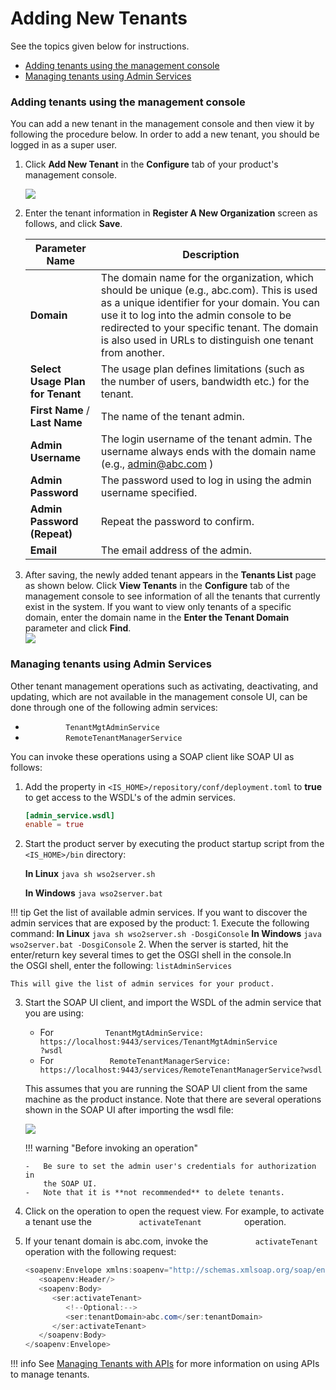 # Adding New Tenants

See the topics given below for instructions.

-   [Adding tenants using the management
    console](#adding-tenants-using-the-management-console)
-   [Managing tenants using Admin
    Services](#managing-tenants-using-admin-services)

### Adding tenants using the management console

You can add a new tenant in the management console and then view it by
following the procedure below. In order to add a new tenant, you should
be logged in as a super user.

1.  Click **Add New Tenant** in the **Configure** tab of your product's
    management console.

    ![](../assets/img/53125481/53287366.png)

2.  Enter the tenant information in **Register A New Organization**
    screen as follows, and click **Save**.

    | Parameter Name                   | Description                                                                                                                                                                                                                                                                                       |
    |----------------------------------|---------------------------------------------------------------------------------------------------------------------------------------------------------------------------------------------------------------------------------------------------------------------------------------------------|
    | **Domain**                       | The domain name for the organization, which should be unique (e.g., abc.com). This is used as a unique identifier for your domain. You can use it to log into the admin console to be redirected to your specific tenant. The domain is also used in URLs to distinguish one tenant from another. |
    | **Select Usage Plan for Tenant** | The usage plan defines limitations (such as the number of users, bandwidth etc.) for the tenant.                                                                                                                                                                                                  |
    | **First Name** / **Last Name**   | The name of the tenant admin.                                                                                                                                                                                                                                                                     |
    | **Admin Username**               | The login username of the tenant admin. The username always ends with the domain name (e.g., admin@abc.com )                                                                                                                                                                                      |
    | **Admin Password**               | The password used to log in using the admin username specified.                                                                                                                                                                                                                                   |
    | **Admin Password (Repeat)**      | Repeat the password to confirm.                                                                                                                                                                                                                                                                   |
    | **Email**                        | The email address of the admin.                                                                                                                                                                                                                                                                   |

3.  After saving, the newly added tenant appears in the **Tenants List**
    page as shown below. Click **View Tenants** in the **Configure** tab
    of the management console to see information of all the tenants that
    currently exist in the system. If you want to view only tenants of a
    specific domain, enter the domain name in the **Enter the Tenant
    Domain** parameter and click **Find**.  
    ![](../assets/img/53125481/87718672.png) 

### Managing tenants using Admin Services

Other tenant management operations such as activating, deactivating, and
updating, which are not available in the management console UI, can be
done through one of the following admin services:

-   `          TenantMgtAdminService         `
-   `          RemoteTenantManagerService         `

You can invoke these operations using a SOAP client like SOAP UI as
follows:

1.  Add the property in `<IS_HOME>/repository/conf/deployment.toml` to
    **true** to get access to the WSDL's of the admin services.
    
    ``` toml  
    [admin_service.wsdl]
    enable = true
    ```
2.  Start the product server by executing the product startup script
    from the ` <IS_HOME>/bin ` directory:

    **In Linux**
        ``` java
            sh wso2server.sh
        ```

    **In Windows**
        ``` java
            wso2server.bat
        ```

!!! tip 
    Get the list of available admin services. 
    If you want to discover the admin services that are exposed by the
    product: 
        1. Execute the following command:
            **In Linux**
                ``` java
                        sh wso2server.sh -DosgiConsole
                ```
            **In Windows**
                ``` java
                        wso2server.bat -DosgiConsole
                ```
        2.  When the server is started, hit the enter/return key several
            times to get the OSGI shell in the console.In the OSGI shell, enter the following:
                ```
                        listAdminServices
                ```
    
    This will give the list of admin services for your product.


3.  Start the SOAP UI client, and import the WSDL of the admin service
    that you are using:

    -   For
        `            TenantMgtAdminService:                                                      https://localhost:9443/services/TenantMgtAdminService                           `
        `                           ?wsdl                         `
    -   For
        `             RemoteTenantManagerService:                           https://localhost:9443/services/RemoteTenantManagerService?wsdl                         `

    This assumes that you are running the SOAP UI client from the same
    machine as the product instance. Note that there are several
    operations shown in the SOAP UI after importing the wsdl file:

    ![](../assets/img/53125481/92516206.png) 

    !!! warning "Before invoking an operation"
    
        -   Be sure to set the admin user's credentials for authorization in
            the SOAP UI.
        -   Note that it is **not recommended** to delete tenants.
    

4.  Click on the operation to open the request view. For example, to
    activate a tenant use the `           activateTenant          `
    operation.

5.  If your tenant domain is abc.com, invoke the
    `           activateTenant          ` operation with the following
    request:

    ``` java
    <soapenv:Envelope xmlns:soapenv="http://schemas.xmlsoap.org/soap/envelope/" xmlns:ser="http://services.mgt.tenant.carbon.wso2.org">
       <soapenv:Header/>
       <soapenv:Body>
          <ser:activateTenant>
             <!--Optional:-->
             <ser:tenantDomain>abc.com</ser:tenantDomain>
          </ser:activateTenant>
       </soapenv:Body>
    </soapenv:Envelope>
    ```

!!! info 
    See [Managing Tenants with APIs](../../develop/managing-tenants-with-apis)
    for more information on using APIs to manage tenants.